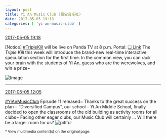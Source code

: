 ```yaml
---
layout: post
title: Yi An Music Club (易安音乐社)
date: 2017-05-05 19:18
categories: [ 'yi-an-music-club' ]
---
```


<div class="weibo-info">
  <a href="http://weibo.com/6094546964/F1Jj47uek">2017-05-05 19:18</a>
</div>

[Notice] [#TripleKill](http://weibo.com/p/100808d614267acb9089db17679bfac43299ac) will be live on Panda TV at 8 p.m. Portal: [❏ Link](http://www.panda.tv/hd/triplekill20170421.html) The *Triple Kill* this week will introduce the brand-new real-time interactive speculation section for the first time. In the common view, you can rack your brain with the students of Yi An, guess who are the werewolves, and win a prize~

<!-- more -->

![Image](http://wx1.sinaimg.cn/mw690/006Es64Agy1ffapc5sds2j31kw1yxkjt.jpg)

---

<div class="weibo-info">
  <a href="http://weibo.com/6094546964/F1Gtgi5TN">2017-05-05 12:05</a>
</div>

[#YiAnMusicClub](http://weibo.com/p/100808beae2e3e05b17b64f63ebedca39f19b2) Episode 11 released~ Thanks to the great success on the plan – “Diversified Campus”, our school – Yi An Middle School, finally decided to open the classrooms of the old building as activity rooms for all clubs~ Facing other eager clubs, our Music Club will certainly … Will there be a larger room for us? ![pitiful](http://img.t.sinajs.cn/t4/appstyle/expression/ext/normal/af/kl_org.gif)

<small>* View multimedia content(s) on the original page.</small>
